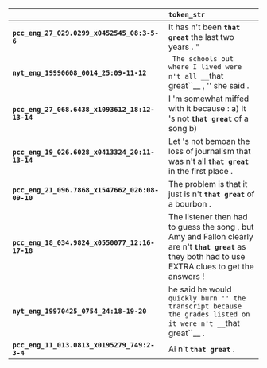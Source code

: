 |                                                 | `token_str`                                                                                                                                              |
|:------------------------------------------------|:---------------------------------------------------------------------------------------------------------------------------------------------------------|
| **`pcc_eng_27_029.0299_x0452545_08:3-5-6`**     | It has n't been __``that great``__ the last two years . "                                                                                                |
| **`nyt_eng_19990608_0014_25:09-11-12`**         | `` The schools out where I lived were n't all __``that great``__ , '' she said .                                                                         |
| **`pcc_eng_27_068.6438_x1093612_18:12-13-14`**  | I 'm somewhat miffed with it because : a) It 's not __``that great``__ of a song b)                                                                      |
| **`pcc_eng_19_026.6028_x0413324_20:11-13-14`**  | Let 's not bemoan the loss of journalism that was n't all __``that great``__ in the first place .                                                        |
| **`pcc_eng_21_096.7868_x1547662_026:08-09-10`** | The problem is that it just is n't __``that great``__ of a bourbon .                                                                                     |
| **`pcc_eng_18_034.9824_x0550077_12:16-17-18`**  | The listener then had to guess the song , but Amy and Fallon clearly are n't __``that great``__ as they both had to use EXTRA clues to get the answers ! |
| **`nyt_eng_19970425_0754_24:18-19-20`**         | he said he would `` quickly burn '' the transcript because the grades listed on it were n't __``that great``__ .                                         |
| **`pcc_eng_11_013.0813_x0195279_749:2-3-4`**    | Ai n't __``that great``__ .                                                                                                                              |